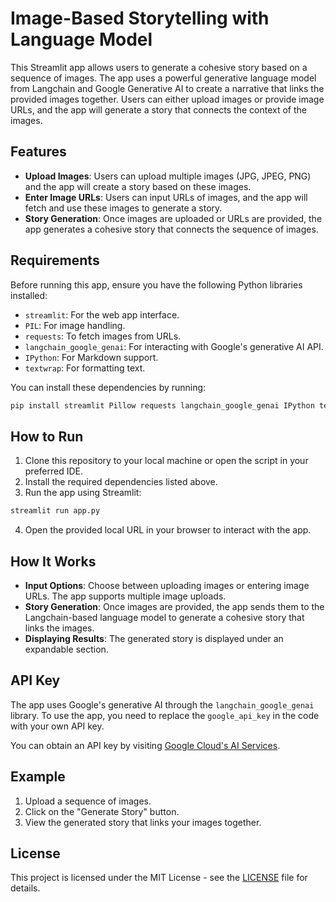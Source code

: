 # Image-Based Storytelling with Language Model

This Streamlit app allows users to generate a cohesive story based on a sequence of images. The app uses a powerful generative language model from Langchain and Google Generative AI to create a narrative that links the provided images together. Users can either upload images or provide image URLs, and the app will generate a story that connects the context of the images.

## Features

- **Upload Images**: Users can upload multiple images (JPG, JPEG, PNG) and the app will create a story based on these images.
- **Enter Image URLs**: Users can input URLs of images, and the app will fetch and use these images to generate a story.
- **Story Generation**: Once images are uploaded or URLs are provided, the app generates a cohesive story that connects the sequence of images.

## Requirements

Before running this app, ensure you have the following Python libraries installed:

- `streamlit`: For the web app interface.
- `PIL`: For image handling.
- `requests`: To fetch images from URLs.
- `langchain_google_genai`: For interacting with Google's generative AI API.
- `IPython`: For Markdown support.
- `textwrap`: For formatting text.

You can install these dependencies by running:

```bash
pip install streamlit Pillow requests langchain_google_genai IPython textwrap
```

## How to Run

1. Clone this repository to your local machine or open the script in your preferred IDE.
2. Install the required dependencies listed above.
3. Run the app using Streamlit:

```bash
streamlit run app.py
```

4. Open the provided local URL in your browser to interact with the app.

## How It Works

- **Input Options**: Choose between uploading images or entering image URLs. The app supports multiple image uploads.
- **Story Generation**: Once images are provided, the app sends them to the Langchain-based language model to generate a cohesive story that links the images.
- **Displaying Results**: The generated story is displayed under an expandable section.

## API Key

The app uses Google's generative AI through the `langchain_google_genai` library. To use the app, you need to replace the `google_api_key` in the code with your own API key.

You can obtain an API key by visiting [Google Cloud's AI Services](https://cloud.google.com/ai).

## Example

1. Upload a sequence of images.
2. Click on the "Generate Story" button.
3. View the generated story that links your images together.

## License

This project is licensed under the MIT License - see the [LICENSE](LICENSE) file for details.
